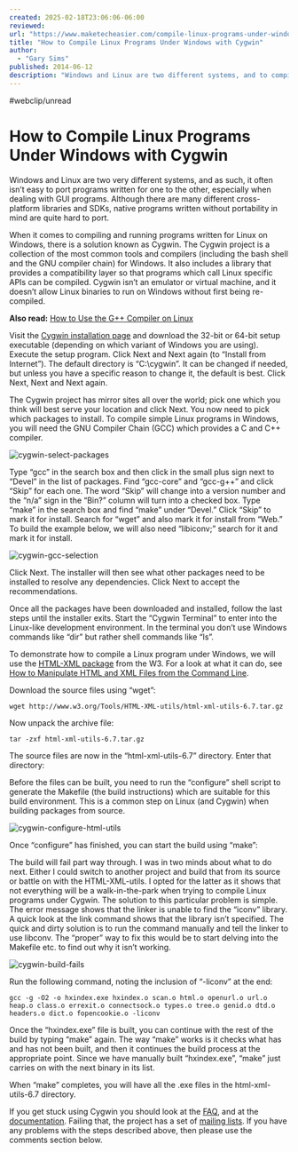 ```yaml
---
created: 2025-02-18T23:06:06-06:00
reviewed:
url: "https://www.maketecheasier.com/compile-linux-programs-under-windows/"
title: "How to Compile Linux Programs Under Windows with Cygwin"
author:
  - "Gary Sims"
published: 2014-06-12
description: "Windows and Linux are two different systems, and to compile Linux programs under Windows is not an easy task. Luckily, there is a solution known as Cygwin."
---
```


#webclip/unread

# How to Compile Linux Programs Under Windows with Cygwin

Windows and Linux are two very different systems, and as such, it often isn’t easy to port programs written for one to the other, especially when dealing with GUI programs. Although there are many different cross-platform libraries and SDKs, native programs written without portability in mind are quite hard to port.

When it comes to compiling and running programs written for Linux on Windows, there is a solution known as Cygwin. The Cygwin project is a collection of the most common tools and compilers (including the bash shell and the GNU compiler chain) for Windows. It also includes a library that provides a compatibility layer so that programs which call Linux specific APIs can be compiled. Cygwin isn’t an emulator or virtual machine, and it doesn’t allow Linux binaries to run on Windows without first being re-compiled.

**Also read:** [How to Use the G++ Compiler on Linux](https://www.maketecheasier.com/use-g-plus-plus-compiler-linux/ "How to Use the G++ Compiler on Linux")

Visit the [Cygwin installation page](https://cygwin.com/install.html) and download the 32-bit or 64-bit setup executable (depending on which variant of Windows you are using). Execute the setup program. Click Next and Next again (to “Install from Internet”). The default directory is “C:\\cygwin”. It can be changed if needed, but unless you have a specific reason to change it, the default is best. Click Next, Next and Next again.

The Cygwin project has mirror sites all over the world; pick one which you think will best serve your location and click Next. You now need to pick which packages to install. To compile simple Linux programs in Windows, you will need the GNU Compiler Chain (GCC) which provides a C and C++ compiler.

![cygwin-select-packages](https://www.maketecheasier.com/assets/uploads/2014/06/cygwin-select-packages.jpg "cygwin-select-packages")

Type “gcc” in the search box and then click in the small plus sign next to “Devel” in the list of packages. Find “gcc-core” and “gcc-g++” and click “Skip” for each one. The word “Skip” will change into a version number and the “n/a” sign in the “Bin?” column will turn into a checked box. Type “make” in the search box and find “make” under “Devel.” Click “Skip” to mark it for install. Search for “wget” and also mark it for install from “Web.” To build the example below, we will also need “libiconv;” search for it and mark it for install.

![cygwin-gcc-selection](https://www.maketecheasier.com/assets/uploads/2014/06/cygwin-gcc-selection.jpg "cygwin-gcc-selection")

Click Next. The installer will then see what other packages need to be installed to resolve any dependencies. Click Next to accept the recommendations.

Once all the packages have been downloaded and installed, follow the last steps until the installer exits. Start the “Cygwin Terminal” to enter into the Linux-like development environment. In the terminal you don’t use Windows commands like “dir” but rather shell commands like “ls”.

To demonstrate how to compile a Linux program under Windows, we will use the [HTML-XML package](https://www.w3.org/Tools/HTML-XML-utils/README) from the W3. For a look at what it can do, see [How to Manipulate HTML and XML Files from the Command Line](https://www.maketecheasier.com/manipulate-html-and-xml-files-from-commnad-line/).

Download the source files using “wget”:

```
wget http://www.w3.org/Tools/HTML-XML-utils/html-xml-utils-6.7.tar.gz
```

Now unpack the archive file:

```
tar -zxf html-xml-utils-6.7.tar.gz
```

The source files are now in the “html-xml-utils-6.7” directory. Enter that directory:

Before the files can be built, you need to run the “configure” shell script to generate the Makefile (the build instructions) which are suitable for this build environment. This is a common step on Linux (and Cygwin) when building packages from source.

![cygwin-configure-html-utils](https://www.maketecheasier.com/assets/uploads/2014/06/cygwin-configure-html-utils.jpg "cygwin-configure-html-utils")

Once “configure” has finished, you can start the build using “make”:

The build will fail part way through. I was in two minds about what to do next. Either I could switch to another project and build that from its source or battle on with the HTML-XML-utils. I opted for the latter as it shows that not everything will be a walk-in-the-park when trying to compile Linux programs under Cygwin. The solution to this particular problem is simple. The error message shows that the linker is unable to find the “iconv” library. A quick look at the link command shows that the library isn’t specified. The quick and dirty solution is to run the command manually and tell the linker to use libconv. The “proper” way to fix this would be to start delving into the Makefile etc. to find out why it isn’t working.

![cygwin-build-fails](https://www.maketecheasier.com/assets/uploads/2014/06/cygwin-build-fails.jpg "cygwin-build-fails")

Run the following command, noting the inclusion of “-liconv” at the end:

```
gcc -g -O2 -o hxindex.exe hxindex.o scan.o html.o openurl.o url.o heap.o class.o errexit.o connectsock.o types.o tree.o genid.o dtd.o headers.o dict.o fopencookie.o -liconv
```

Once the “hxindex.exe” file is built, you can continue with the rest of the build by typing “make” again. The way “make” works is it checks what has and has not been built, and then it continues the build process at the appropriate point. Since we have manually built “hxindex.exe”, “make” just carries on with the next binary in its list.

When “make” completes, you will have all the .exe files in the html-xml-utils-6.7 directory.

If you get stuck using Cygwin you should look at the [FAQ](https://cygwin.com/faq.html), and at the [documentation](https://cygwin.com/cygwin-ug-net.html). Failing that, the project has a set of [mailing lists](https://cygwin.com/lists.html). If you have any problems with the steps described above, then please use the comments section below.